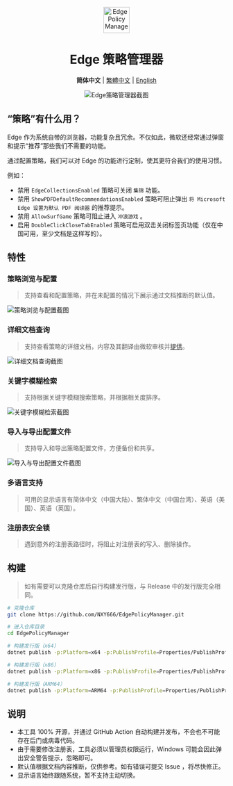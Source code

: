 <p align="center">
  <img src="https://s11.ax1x.com/2023/12/29/piLDqKO.png" alt="Edge Policy Manager" width="60px"/>
</p>
<h1 align="center">Edge 策略管理器</h1>
<p align="center">
    <b>简体中文</b> | <a href="README.zh-TW.md">繁體中文</a> | <a href="README.en-US.md">English</a>
</p>
<p align="center">
    <img alt="Edge策略管理器截图" src="https://s11.ax1x.com/2023/12/29/piL6mid.png"/>
</p>

## “策略”有什么用？

Edge 作为系统自带的浏览器，功能复杂且冗余。不仅如此，微软还经常通过弹窗和提示“推荐”那些我们不需要的功能。

通过配置策略，我们可以对 Edge 的功能进行定制，使其更符合我们的使用习惯。

例如：

* 禁用 `EdgeCollectionsEnabled` 策略可关闭 `集锦` 功能。
* 禁用 `ShowPDFDefaultRecommendationsEnabled` 策略可阻止弹出 `将 Microsoft Edge 设置为默认 PDF 阅读器` 的推荐提示。
* 禁用 `AllowSurfGame` 策略可阻止进入 `冲浪游戏` 。
* 启用 `DoubleClickCloseTabEnabled` 策略可启用双击关闭标签页功能（仅在中国可用，至少文档是这样写的）。

## 特性

### 策略浏览与配置

> 支持查看和配置策略，并在未配置的情况下展示通过文档推断的默认值。

![策略浏览与配置截图](https://s11.ax1x.com/2023/12/31/piOgmyq.png)

### 详细文档查询

> 支持查看策略的详细文档，内容及其翻译由微软审核并[提供](https://www.microsoft.com/edge/business/download)。

![详细文档查询截图](https://s11.ax1x.com/2023/12/31/piOcjWd.png)

### 关键字模糊检索

> 支持根据关键字模糊搜索策略，并根据相关度排序。

![关键字模糊检索截图](https://s11.ax1x.com/2023/12/29/piLcifs.png)

### 导入与导出配置文件

> 支持导入和导出策略配置文件，方便备份和共享。

![导入与导出配置文件截图](https://s11.ax1x.com/2023/12/31/piOgeln.png)

### 多语言支持

> 可用的显示语言有简体中文（中国大陆）、繁体中文（中国台湾）、英语（美国）、英语（英国）。

### 注册表安全锁

> 遇到意外的注册表路径时，将阻止对注册表的写入、删除操作。

## 构建

> 如有需要可以克隆仓库后自行构建发行版，与 Release 中的发行版完全相同。

```bash
# 克隆仓库
git clone https://github.com/NXY666/EdgePolicyManager.git

# 进入仓库目录
cd EdgePolicyManager

# 构建发行版（x64）
dotnet publish -p:Platform=x64 -p:PublishProfile=Properties/PublishProfiles/win-x64.pubxml

# 构建发行版（x86）
dotnet publish -p:Platform=x86 -p:PublishProfile=Properties/PublishProfiles/win-x86.pubxml

# 构建发行版（ARM64）
dotnet publish -p:Platform=ARM64 -p:PublishProfile=Properties/PublishProfiles/win-arm64.pubxml
```

## 说明

* 本工具 100% 开源，并通过 GitHub Action 自动构建并发布，不会也不可能存在后门或病毒代码。
* 由于需要修改注册表，工具必须以管理员权限运行，Windows 可能会因此弹出安全警告提示，忽略即可。
* 默认值根据文档内容推断，仅供参考。如有错误可提交 Issue ，将尽快修正。
* 显示语言始终跟随系统，暂不支持主动切换。
